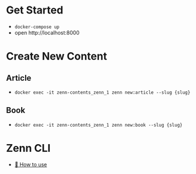 # Get Started
* `docker-compose up`
* open http://localhost:8000

# Create New Content
## Article
* `docker exec -it zenn-contents_zenn_1 zenn new:article --slug {slug}`

## Book
* `docker exec -it zenn-contents_zenn_1 zenn new:book --slug {slug}`

# Zenn CLI
* [📘 How to use](https://zenn.dev/zenn/articles/zenn-cli-guide)